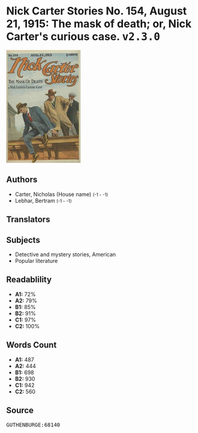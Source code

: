 # Nick Carter Stories No. 154, August 21, 1915: The mask of death; or, Nick Carter's curious case. <kbd>v2.3.0</kbd>

![](./cover.medium.jpg "")

## Authors


 - Carter, Nicholas (House name) <small>(-1 - -1)</small>
 - Lebhar, Bertram <small>(-1 - -1)</small>

## Translators



## Subjects


 - Detective and mystery stories, American
 - Popular literature

## Readablility


 - **A1:** 72%
 - **A2:** 79%
 - **B1:** 85%
 - **B2:** 91%
 - **C1:** 97%
 - **C2:** 100%

## Words Count


 - **A1:** 487
 - **A2:** 444
 - **B1:** 698
 - **B2:** 930
 - **C1:** 942
 - **C2:** 560

## Source


<kbd>GUTHENBURGE:68140</kbd>
